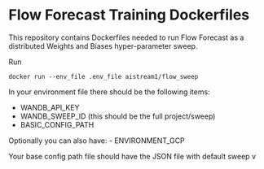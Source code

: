 # Flow Forecast Training Dockerfiles
This repository contains Dockerfiles needed to run Flow Forecast as a distributed Weights and Biases hyper-parameter sweep. 

Run 

`docker run --env_file .env_file aistream1/flow_sweep`

In your environment file there should be the following items:

- WANDB_API_KEY
- WANDB_SWEEP_ID (this should be the full project/sweep)
- BASIC_CONFIG_PATH

Optionally you can also have:
    - ENVIRONMENT_GCP

Your base config path file should have the JSON file with default sweep v